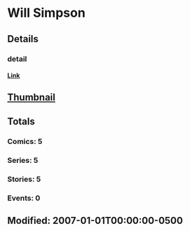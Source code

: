 # Will  Simpson 
## Details
### detail
#### [Link](http://marvel.com/comics/creators/3655/will_simpson?utm_campaign=apiRef&utm_source=225578a89fc76f3d20fbffda5d17a88d)
## [Thumbnail](http://i.annihil.us/u/prod/marvel/i/mg/b/40/image_not_available.jpg)
## Totals
### Comics: 5
### Series: 5
### Stories: 5
### Events: 0
## Modified: 2007-01-01T00:00:00-0500